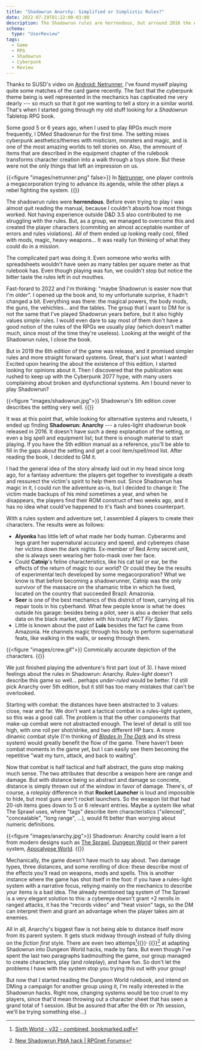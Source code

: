 ```yaml
---
title: "Shadowrun Anarchy: Simplified or Simplistic Rules?"
date: 2022-07-29T01:22:00-03:00
description: The Shadowrun rules are horrendous, but arround 2016 the Anarchy ruleset was released, promising simpler rules and a greater focus on the narrative.
schema:
  type: "UserReview"
tags:
  - Game
  - RPG
  - Shadowrun
  - Cyberpunk
  - Review
---
```


Thanks to SUSD's video on [Android: Netrunner](https://www.youtube.com/watch?v=Ev24b_17-Po), I've found myself playing quite some matches of the card game recently. The fact that the cyberpunk theme being is well represented in the mechanics has captivated me very dearly --- so much so that it got me wanting to tell a story in a similar world. That's when I started going through my old stuff looking for a *Shadowrun* Tabletop RPG book.

Some good 5 or 6 years ago, when I used to play RPGs much more frequently, I DMed Shadowrun for the first time. The setting mixes cyberpunk aesthetics/themes with misticism, monsters and magic, and is one of the most amazing worlds to tell stories on. Also, the ammount of items that are described in the equipment chapter of the rulebook transforms character creation into a walk through a toys store. But these were not the only things that left an impression on us.

{{<figure "images/netrunner.png" false>}}
  In [Netrunner](https://nisei.net/), one player controls a megacorporation trying to advance its agenda, while the other plays a rebel fighting the system.
{{</figure>}}

The shadowrun rules were **horrendous**. Before even trying to play I was almost quit reading the manual, because I couldn't absorb how most things worked. Not having experience outside D&D 3.5 also contributed to me struggling with the rules. But, as a group, we managed to overcome this and created the player characters (commiting an almost acceptable number of errors and rules violations). All of them ended up looking really cool, filled with mods, magic, heavy weapons... It was really fun thinking of what they could do in a mission.

The complicated part was doing it. Even someone who works with spreadsheets wouldn't have seen as many tables per square meter as that rulebook has. Even though playing was fun, we couldn't stop but notice the bitter taste the rules left in out mouthes.

Fast-forard to 2022 and I'm thinking: "maybe Shadowrun is easier now that I'm older". I opened up the book and, to my unfortunate surprise, it hadn't changed a bit. Everything was there: the magical powers, the body mods, the guns, the vehichles... and the tables. The group that I want to DM for is not the same that I've played Shadowrun years before, but it also highly values simple rules. I would even dare to say most of them don't have a good notion of the rules of the RPGs we usually play (which doesn't matter much, since most of the time they're useless). Looking at the weight of the Shadowrun rules, I close the book.

But in 2019 the 6th edition of the game was release, and it promised simpler rules and more straight forward systems. Great, that's just what I wanted! Excited upon hearing the about the existence of this edition, I started looking for opinions about it. Then I discovered that the publication was rushed to keep up with the Cyberpunk 2077 hype, with many users complaining about broken and dysfunctional systems. Am I bound never to play Shadowrun?

{{<figure "images/shadowrun.jpg">}}
  Shadowrun's 5th edition cover describes the setting very well.
{{</figure>}}

It was at this point that, while looking for alternative systems and rulesets, I ended up finding **Shadowrun: Anarchy** --- a rules-light shadowrun book released in 2016. It doesn't have such a deep explanation of the setting, or even a big spell and equipment list; but there is enough material to start playing. If you have the 5th edition manual as a reference, you'll be able to fill in the gaps about the setting and get a cool item/spell/mod list. After reading the book, I decided to GM it.

I had the general idea of the story already laid out in my head since long ago, for a fantasy adventure: the players get together to investigate a death and ressurect the victim's spirit to help them out. Since Shadowrun has magic in it, I could run the adventure as-is, but I decided to change it: The victim made backups of his mind sometimes a year, and when he disappears, the players find their ROM construct of two weeks ago, and it has no idea what could've happened to it's flash and bones counterpart.

With a rules system and adventure set, I assembled 4 players to create their characters. The results were as follows:

- **Alyonka** has little left of what made her body human. Cyberarms and legs grant her supernatural accuracy and speed, and cybereyes chase her victims down the dark nights. Ex-member of Red Army secret unit, she is always seen wearing her holo-mask over her face.
- Could **Catnip**'s feline characteristics, like his cat tail or ear, be the effects of the return of magic to our world? Or could they be the results of experimental tech developed by some megacorporation? What we know is that before becoming a shadowrunner, Catnip was the only survivor of the massacre on the shamanic tribe in which he lived, located on the country that succeeded Brazil: Amazonia.
- **Seer** is one of the best mechanics of this district of town, carrying all his repair tools in his cyberhand. What few people know is what he does outside his garage: besides being a pilot, seer is also a decker that sells data on the black market, stolen with his trusty *MCT Fly Spies*.
- Little is known about the past of **Luis** besides the fact he came from Amazonia. He channels magic through his body to perform supernatural feats, like walking in the walls, or seeing through them.

{{<figure "images/crew.gif">}}
  Commically accurate depiction of the characters.
{{</figure>}}

We just finished playing the adventure's first part (out of 3). I have mixed feelings about the rules in Shadowrun: Anarchy. *Rules-light* doesn't describe this game so well... perhaps *under-ruled* would be better. I'd still pick Anarchy over 5th edition, but it still has too many mistakes that can't be overlooked.

Starting with combat: the distances have been abstracted to 3 values: close, near and far. We don't want a tactical combat in a rules-light system, so this was a good call. The problem is that the other components that make-up combat were not abstracted enough. The level of detail is still too high, with one roll per shot/strike, and two different HP bars. A more dinamic combat style (I'm thinking of *[Blades In The Dark](https://bladesinthedark.com/stress-trauma)* and its stress system) would greatly benefit the flow of the game. There haven't been combat moments in the game yet, but I can easily see them becoming the repetitive "wait my turn, attack, and back to waiting".

Now that combat is half tactical and half abstract, the guns stop making much sense. The two attributes that describe a weapon here are range and damage. But with distance being so abstract and damage so concrete, distance is simply thrown out of the window in favor of damage. There's, of course, a *roleplay* difference in that **Rocket Launcher** is loud and impossible to hide, but most guns aren't rocket launchers. So the weapon list that had 20-ish items goes down to 5 or 6 relevant entries. Maybe a system like what The Sprawl uses, where "tags" describe item characteristics ("silenced", "concealable", "long range", ...), would fit better than worrying about numeric definitions.

{{<figure "images/anarchy.jpg">}}
  Shadowrun: Anarchy could learn a lot from modern designs such as [The Sprawl](https://www.drivethrurpg.com/product/171286/The-Sprawl----MIDNIGHT), [Dungeon World](https://dungeon-world.com/) or their parent system, [Apocalypse World](http://apocalypse-world.com/).
{{</figure>}}

Mechanically, the game doesn't have much to say about. Two damage types, three distances, and some rerolling of dice: these describe most of the effects you'll read on weapons, mods and spells. This is another instance where the game has shot itself in the foot: if you have a rules-light system with a narrative focus, reliying mainly on the mechanics to describe your items is a bad idea. The already mentioned tag system of The Sprawl is a very elegant solution to this: a cybereye doesn't grant +2 rerolls in ranged attacks, it has the "records video" and "heat vision" tags, so the DM can interpret them and grant an advantage when the player takes aim at enemies.

All in all, Anarchy's biggest flaw is not being able to distance itself more from its parent system. It gets stuck midway through instead of fully diving on the *fiction first* style. There are even two attemps[^1]{{<html>}}<sup>, </sup>{{</html>}}[^2] at adapting Shadowrun into Dungeon World hacks, made by fans. But even though I've spent the last two paragraphs badmouthing the game, our group managed to create characters, play (and *role*play), and have fun. So don't let the problems I have with the system stop you trying this out with your group!

But now that I started reading the Dungeon World rulebook, and intend on DMing a campaign for another group using it, I'm really interested in the Shadowrun hacks. Right now, changing systems would be too cruel to my players, since that'd mean throwing out a character sheet that has seen a grand total of 1 session. (But be assured that after the 6th or 7th session, we'll be trying something else...)

[^1]: [Sixth World - v32 - combined, bookmarked.pdf](https://drive.google.com/file/d/1KGM7SWINY1DNv4QEOyojCbme8cY66uCQ/view)
[^2]: [New Shadowrun PbtA hack | RPGnet Forums](https://forum.rpg.net/index.php?threads/new-shadowrun-pbta-hack.765220/)